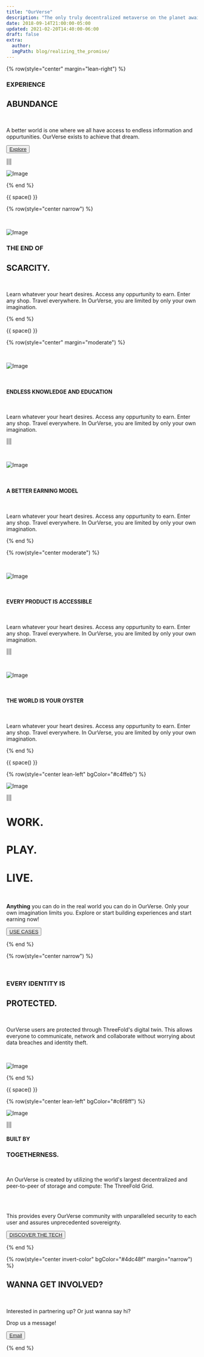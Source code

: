 ```yaml
---
title: "OurVerse"
description: "The only truly decentralized metaverse on the planet awaits you."
date: 2018-09-14T21:00:00-05:00
updated: 2021-02-20T14:40:00-06:00
draft: false
extra:
  author:
  imgPath: blog/realizing_the_promise/
---
```


<!-- section 1 (header) -->

{% row(style="center" margin="lean-right") %}

### EXPERIENCE

## ABUNDANCE

<br>

A better world is one where we all have access to endless information and oppurtunities. OurVerse exists to achieve that dream.

<button>[Explore]("")</button>

|||

![Image](/images/OWAsset-15.png#large)

{% end %}

{{ space() }}

{% row(style="center narrow") %}

<br>

![Image](/images/OWAsset-16.png)

### THE END OF

## SCARCITY.

<br>

Learn whatever your heart desires. Access any oppurtunity to earn. Enter any shop. Travel everywhere. In OurVerse, you are limited by only your own imagination.

{% end %}

{{ space() }}

{% row(style="center" margin="moderate") %}

<br>

![Image](/images/OWAsset-17.png)

<br>

#### ENDLESS KNOWLEDGE AND EDUCATION

<br>

Learn whatever your heart desires. Access any oppurtunity to earn. Enter any shop. Travel everywhere. In OurVerse, you are limited by only your own imagination.

|||

<br>

![Image](/images/OWAsset-18.png)

<br>

#### A BETTER EARNING MODEL

<br>

Learn whatever your heart desires. Access any oppurtunity to earn. Enter any shop. Travel everywhere. In OurVerse, you are limited by only your own imagination.

{% end %}

{% row(style="center moderate") %}

<br>

![Image](/images/OWAsset-19.png)

<br>

#### EVERY PRODUCT IS ACCESSIBLE

<br>

Learn whatever your heart desires. Access any oppurtunity to earn. Enter any shop. Travel everywhere. In OurVerse, you are limited by only your own imagination.

|||

<br>

![Image](/images/OWAsset-20.png)

<br>

#### THE WORLD IS YOUR OYSTER

<br>

Learn whatever your heart desires. Access any oppurtunity to earn. Enter any shop. Travel everywhere. In OurVerse, you are limited by only your own imagination.

{% end %}

{{ space() }}

{% row(style="center lean-left" bgColor="#c4ffeb") %}

![Image](/images/OWAsset-21.png)

|||

# WORK.

# PLAY.

# **LIVE.**

<br/>

**Anything** you can do in the real world you can do in OurVerse. Only your own imagination limits you. Explore or start building experiences and start earning now!

<button>[USE CASES](/use-cases)</button>

{% end %}

{% row(style="center narrow") %}

<br>

### EVERY IDENTITY IS

## PROTECTED.

<br>

OurVerse users are protected through ThreeFold's digital twin. This allows everyone to communicate, network and collaborate without worrying about data breaches and identity theft.

<br>

![Image](/images/OWAsset-22.png)

{% end %}

{{ space() }}

{% row(style="center lean-left" bgColor="#c6f8ff") %}

![Image](/images/OWAsset-23.png)

|||

#### BUILT BY

### TOGETHERNESS.

<br>

An OurVerse is created by utilizing the world's largest decentralized and peer-to-peer of storage and compute: The ThreeFold Grid.

<br>
<br>

This provides every OurVerse community with unparalleled security to each user and assures unprecedented sovereignty.

<button>[DISCOVER THE TECH]("")</button>

{% end %}

{% row(style="center invert-color" bgColor="#4dc48f" margin="narrow") %}

## WANNA GET **INVOLVED?**

<br/>

Interested in partnering up? Or just wanna say hi?

Drop us a message!

<button>[Email](mailto:info@ourverse.tf)</button>

{% end %}
